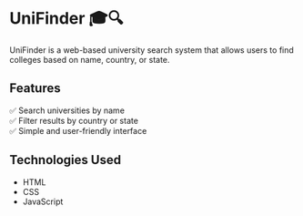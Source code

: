# UniFinder 🎓🔍  
UniFinder is a web-based university search system that allows users to find colleges based on name, country, or state.  

## Features  
✅ Search universities by name  
✅ Filter results by country or state  
✅ Simple and user-friendly interface  

## Technologies Used  
- HTML  
- CSS  
- JavaScript 
